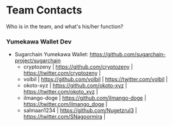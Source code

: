 # Team Contacts
Who is in the team, and what's his/her function?

### Yumekawa Wallet Dev
  - Sugarchain Yumekawa Wallet: https://github.com/sugarchain-project/sugarchain
    * cryptozeny | https://github.com/cryptozeny | https://twitter.com/cryptozeny | 
    * volbil | https://github.com/volbil | https://twitter.com/volbil | 
    * okoto-xyz | https://github.com/okoto-xyz | https://twitter.com/okoto_xyz | 
    * ilmango-doge | https://github.com/ilmango-doge | https://twitter.com/ilmango_doge | 
    * salmaan1234 | https://github.com/Nugetzrul3 | https://twitter.com/SNagoormira | 
